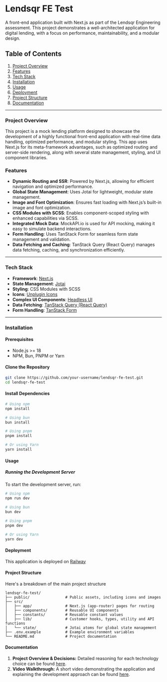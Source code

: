 # Lendsqr FE Test

A front-end application built with Next.js as part of the Lendsqr Engineering assessment. This project demonstrates a well-architected application for digital lending, with a focus on performance, maintainability, and a modular design.

## Table of Contents
1. [Project Overview](#project-overview)
2. [Features](#features)
3. [Tech Stack](#tech-stack)
4. [Installation](#installation)
5. [Usage](#usage)
6. [Deployment](#deployment)
7. [Project Structure](#project-structure)
8. [Documentation](#documentation)

---

### Project Overview
This project is a mock lending platform designed to showcase the development of a highly functional front-end application with real-time data handling, optimized performance, and modular styling. This app uses Next.js for its meta-framework advantages, such as optimized routing and server-side rendering, along with several state management, styling, and UI component libraries.

### Features
- **Dynamic Routing and SSR**: Powered by Next.js, allowing for efficient navigation and optimized performance.
- **Global State Management**: Uses Jotai for lightweight, modular state management.
- **Image and Font Optimization**: Ensures fast loading with Next.js’s built-in image and font optimization.
- **CSS Modules with SCSS**: Enables component-scoped styling with enhanced capabilities via SCSS.
- **Integrated Mock Data**: MockAPI.io is used for API mocking, making it easy to simulate backend interactions.
- **Form Handling**: Uses TanStack Form for seamless form state management and validation.
- **Data Fetching and Caching**: TanStack Query (React Query) manages data fetching, caching, and synchronization efficiently.

---

### Tech Stack
- **Framework**: [Next.js](https://nextjs.org/)
- **State Management**: [Jotai](https://jotai.org/)
- **Styling**: CSS Modules with SCSS
- **Icons**: [Unplugin Icons](https://github.com/antfu/unplugin-icons)
- **Complex UI Components**: [Headless UI](https://headlessui.dev/)
- **Data Fetching**: [TanStack Query (React Query)](https://tanstack.com/query)
- **Form Handling**: [TanStack Form](https://tanstack.com/form)

---

### Installation

#### Prerequisites
- Node.js >= 18
- NPM, Bun, PNPM or Yarn

#### Clone the Repository
```bash
git clone https://github.com/your-username/lendsqr-fe-test.git
cd lendsqr-fe-test
```

#### Install Dependencies
```bash
# Using npm
npm install

# Using bun
bun install

# Using pnpm
pnpm install

# Or using Yarn
yarn install
```

#### Usage
##### Running the Development Server
To start the development server, run:

```bash
# Using npm
npm run dev

# Using bun
bun dev

# Using pnpm
pnpm dev

# Or using Yarn
yarn dev
```

#### Deployment
This application is deployed on [Railway](https://railway.app)

#### Project Structure
Here's a breakdown of the main project structure
```plaintext
lendsqr-fe-test/
├── public/                # Public assets, including icons and images
├── src/
│   ├── app/               # Next.js (app-router) pages for routing
│   ├── components/        # Reusable UI components
│   ├── constants/         # Reusable constant values
│   ├── lib/               # Customer hooks, types, utility and API functions
│   └── state/             # Jotai atoms for global state management
├── .env.example           # Example environment variables
└── README.md              # Project documentation
```

#### Documentation
1. **Project Overview & Decisions:** Detailed reasoning for each technology choice can be found [here](https://docs.google.com/document/d/11VI7c1cKPkqu0_GUACaItK5QaSnBvhqGX8LNeJn2BIE/edit?usp=sharing).
2. **Video Walkthrough:** A short video demonstrating the application and explaining the development approach can be found [here](https://www.loom.com/share/35ce0472491b45b8be501468779f396a?sid=0555429e-aaba-4cec-8e15-26e3db5c5a05).
